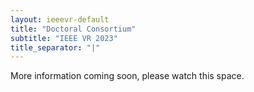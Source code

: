 ```yaml
---
layout: ieeevr-default
title: "Doctoral Consortium"
subtitle: "IEEE VR 2023"
title_separator: "|"
---
```




<div>
    <p>
        More information coming soon, please watch this space.
    </p>
</div>
<!-- 
<div>
    <h1 id="cfp-doctoral-cosortium">Call for Doctoral Consortium</h1>

    <p>
        <strong style="color: black">IEEE VR 2023: the 29th IEEE Conference on Virtual Reality and 3D User Interfaces</strong>
    <br /> 
    12-16 March, 2022, Virtual
    <br />
        <a href="http://ieeevr.org/2022/">http://ieeevr.org/2022/</a>
    </p>
    
    <h2 id="important-dates"> Important Dates </h2>
    <ul>
        <li><b>December 17<sup>th</sup>, 2021 23:59 AoE EXTENDED:</b> Submission deadline.</li>
        <li><b>January 25<sup>th</sup>, 2022 23:59 AoE:</b> Notification of acceptance.</li>
        <li><b>February 10<sup>th</sup>, 2022 23:59 AoE:</b> Camera-ready.</li>
        <li><b>March 12<sup>th</sup>, 2022 9:00AM - 6:00PM GMT:</b> Consortium.</li>
    </ul>

    <h2 id="Overview">Overview</h2>
    <p>
        The DC is a concentrated full-day event that will be held on March 12, where students present their
        research interests/plans/results to a panel of researchers in the field and receive specific
        constructive feedback, including opportunities to meet with mentors one-on-one. Accepted students
        will be expected to give in-depth presentations of their research and will receive constructive
        comments from mentors. Additionally, accepted students will create a poster about their work to
        allow IEEE VR attendees to quickly familiarize themselves with each other’s work and to be shown
        to a broader audience during the conference poster session. Accepted students will have the option
        to publish their two-page extended abstract in the conference proceedings and to be included in the
        online IEEE VR program. There is also the possibility that the abstracts may be archived in the
        IEEExplore digital library.
    </p>

    <h2 id="Eligibility-and-topics">Eligibility and Topics</h2>
    <p>
        Ideal candidates will be in the early or mid-stages of their PhD and should have a solid idea of their
        direction and topic, but should also have room for improvement. The DC welcomes applicants from a
        broad range of disciplines including VR, AR, 3D user interfaces, human-computer interaction,
        wearable computing, social informatics, information technology, cognitive science, and related fields.
    </p>

    <h2 id="submission-guidelines">Submission Guidelines</h2>
    <p>
        To apply to the DC, please submit the following two documents via the Precision Conference
        Doctoral Consortium track at <a href="https://new.precisionconference.com/~vr">https://new.precisionconference.com/~vr</a> as a single PDF. All IEEE
        VR Doctoral Consortium submissions should be prepared in IEEE Computer Society VGTC format 
        <a href="http://junctionpublishing.org/vgtc/Tasks/camera.html">http://junctionpublishing.org/vgtc/Tasks/camera.html</a> and submitted as a PDF.

        <ol>
            <li>Position paper: Paper submissions should be 2 pages in length including references. This
                position paper must clearly motivate, discuss, and summarize the proposed Ph.D. research,
                describe how the research fits into and advances research in VR and/or related fields, and
                report on your progress. You may additionally focus on a more specific area of the research
                if desired. In the concluding section, you should identify 2-3 questions/areas for improvement
                that you would like to discuss during the DC.</li>
            <li>A one page Curriculum Vitae.</li>
        </ol>

        <div class="notice--info" style="background-color: $theme-yellow ! important; color: $theme-text ! important;">
            <b class="notice--text" style="background-color: $theme-yellow ! important; color: $theme-text ! important;">Submissions received after the deadline will not be considered.</b>
        </div>
    </p>


    <h2 id="financing">Financing Your Conference Travel</h2>
    <p>
        Students are encouraged to seek funding from their institutions for registration costs. DC participants
        who also apply as Student Volunteers should refer to the Student Volunteer chairs for funding
        information. Historically, the conference has been able to obtain some funding for students based in
        the U.S. and as we obtain specific information on other financial support we will update these pages
        and/or notify accepted student researchers.
    </p>


    <h2 id="contact">Questions?</h2>
    <p>
        For more information, please contact the DC Program Chairs at doctoralconsortium2022 [at] ieeevr.org:
        <ul>
            <li>Jens Grubert - <i>Coburg University, Germany</i></li>
            <li>Aleshia Hayes - <i>University of North Texas, USA</i></li>
            <li>Rajiv Khadka - <i>Idaho National Laboratory, USA</i></li>
            <li>Jonathan Ventura - <i>California Polytechnic State University, USA</i></li>
        </ul>
        doctoralconsortium2022 [at] ieeevr.org
    </p>

</div> -->
